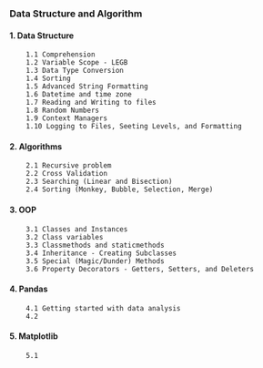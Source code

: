 ### Data Structure and Algorithm
#### 1. Data Structure
        1.1 Comprehension
        1.2 Variable Scope - LEGB
        1.3 Data Type Conversion
        1.4 Sorting
        1.5 Advanced String Formatting
        1.6 Datetime and time zone
        1.7 Reading and Writing to files
        1.8 Random Numbers
        1.9 Context Managers
        1.10 Logging to Files, Seeting Levels, and Formatting

#### 2. Algorithms
        2.1 Recursive problem
        2.2 Cross Validation
        2.3 Searching (Linear and Bisection)
        2.4 Sorting (Monkey, Bubble, Selection, Merge)

#### 3. OOP
        3.1 Classes and Instances
        3.2 Class variables
        3.3 Classmethods and staticmethods
        3.4 Inheritance - Creating Subclasses
        3.5 Special (Magic/Dunder) Methods
        3.6 Property Decorators - Getters, Setters, and Deleters

#### 4. Pandas
        4.1 Getting started with data analysis
        4.2 
        
        
        
#### 5. Matplotlib
        5.1 
